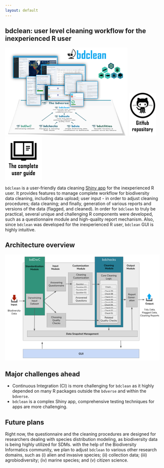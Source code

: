 ```yaml
---
layout: default
---
```

## bdclean: user level cleaning workflow for the inexperienced R user

<img src="assets/images/bdclean_bdverse.png" alt="bdclean in the bdverse" width="400"/>
<a href="https://github.com/bd-R/bdclean" target="_blank"><img src="assets/images/github_repo.png" alt="bdclean GitHub repository" title= "Open bdclean repository" width="90"/></a>
   <a href="https://bd-r.github.io/bdclean-guide/" target="_blank"><img src="assets/images/user_guide.png" alt="bdclean user guide" title= "Open the complete user guide" width="120"/></a>


`bdclean` is a user-friendly data cleaning [Shiny app](https://shiny.rstudio.com) for the inexperienced R user. It provides features to manage complete workflow for biodiversity data cleaning, including data upload; user input - in order to adjust cleaning procedures; data cleaning; and finally, generation of various reports and versions of the data (flagged, and cleaned).
In order for `bdclean` to truly be practical, several unique and challenging R components were developed, such as a questionnaire module and high-quality report mechanism. Also, since `bdclean` was developed for the inexperienced R user, `bdclean` GUI is highly intuitive.


## Architecture overview
![](assets/images/bdclean_architecture_overview.png)

## Major challenges ahead

* Continuous Integration (CI) is more challenging for `bdclean` as it highly depended on many R packages outside the `bdverse` and within the `bdverse`. 
* `bdclean` is a complex Shiny app, comprehensive testing techniques for apps are more challenging.

## Future plans

Right now, the questionnaire and the cleaning procedures are  designed for researchers dealing with species distribution modeling, as biodiversity data is being highly utilized for SDMs. with the help of the Biodiversity Informatics community, we plan to adjust `bdclean` to various other research domains, such as (i) alien and invasive species; (ii) collection data; (iii) agrobiodiversity; (iv) marine species; and (v) citizen science.
